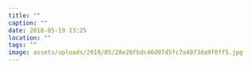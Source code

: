 ```yaml
---
title: ""
caption: ""
date: 2018-05-19 13:25
location: ""
tags: ""
image: assets/uploads/2018/05/28e26fbdc46d07d5fc7a4973da9f0ff5.jpg
---
```

